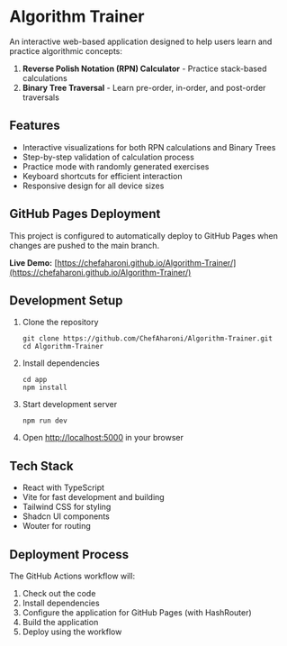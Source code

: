 # Algorithm Trainer

An interactive web-based application designed to help users learn and practice algorithmic concepts:

1. **Reverse Polish Notation (RPN) Calculator** - Practice stack-based calculations
2. **Binary Tree Traversal** - Learn pre-order, in-order, and post-order traversals

## Features

- Interactive visualizations for both RPN calculations and Binary Trees
- Step-by-step validation of calculation process
- Practice mode with randomly generated exercises
- Keyboard shortcuts for efficient interaction
- Responsive design for all device sizes

## GitHub Pages Deployment

This project is configured to automatically deploy to GitHub Pages when changes are pushed to the main branch.

**Live Demo:** [https://chefaharoni.github.io/Algorithm-Trainer/](https://chefaharoni.github.io/Algorithm-Trainer/)

## Development Setup

1. Clone the repository
   ```
   git clone https://github.com/ChefAharoni/Algorithm-Trainer.git
   cd Algorithm-Trainer
   ```

2. Install dependencies
   ```
   cd app
   npm install
   ```

3. Start development server
   ```
   npm run dev
   ```

4. Open [http://localhost:5000](http://localhost:5000) in your browser

## Tech Stack

- React with TypeScript
- Vite for fast development and building
- Tailwind CSS for styling
- Shadcn UI components
- Wouter for routing

## Deployment Process

The GitHub Actions workflow will:

1. Check out the code
2. Install dependencies
3. Configure the application for GitHub Pages (with HashRouter)
4. Build the application
5. Deploy using the workflow
